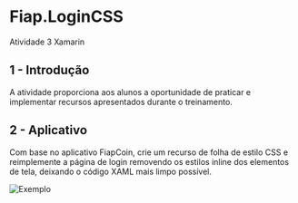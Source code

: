 # Fiap.LoginCSS
Atividade 3 Xamarin 

## 1 - Introdução
A atividade proporciona aos alunos a oportunidade de praticar e implementar recursos apresentados durante o treinamento.

## 2 - Aplicativo
Com base no aplicativo FiapCoin, crie um recurso de folha de estilo CSS e reimplemente a página de login removendo os estilos inline dos elementos de tela, deixando o código XAML mais limpo possível. 

![Exemplo](Fiap.LoginCSS/Fiap.LoginCSS/Fiap.LoginCSS/Imagem.png)
